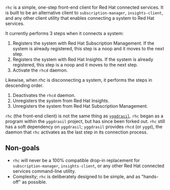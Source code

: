 `rhc` is a simple, one-step front-end client for Red Hat connected services. It
is built to be an alternative client to `subscription-manager`,
`insights-client`, and any other client utility that enables connecting a system
to Red Hat services.

It currently performs 3 steps when it connects a system:

1. Registers the system with Red Hat Subscription Management. If the system is
   already registered, this step is a noop and it moves to the next step.
2. Registers the system with Red Hat Insights. If the system is already
   registered, this step is a noop and it moves to the next step.
3. Activate the `rhcd` daemon.

Likewise, when rhc is disconnecting a system, it performs the steps in
descending order.

1. Deactivates the `rhcd` daemon.
2. Unregisters the system from Red Hat Insights.
3. Unregisters the system from Red Hat Subscription Management.

`rhc` (the front-end client) is not the same thing as
[`yggdrasil`](https://github.com/RedHatInsights/yggdrasil). `rhc` began
as a program within the `yggdrasil` project, but has since been forked out.
`rhc` still has a soft dependency on `yggdrasil`; `yggdrasil` provides `rhcd`
(or `yggd`), the daemon that `rhc` activates as the last step in its connection
process.

## Non-goals

* `rhc` will never be a 100% compatible drop-in replacement for
  `subscription-manager`, `insights-client`, or any other Red Hat connected
  services command-line utility.
* Complexity; `rhc` is deliberately designed to be simple, and as "hands-off" as
  possible.
